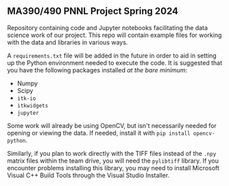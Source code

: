 MA390/490 PNNL Project Spring 2024
---
Repository containing code and Jupyter notebooks facilitating the data science work of our project. This repo will contain example files for working with the data and libraries in various ways.

A `requirements.txt` file will be added in the future in order to aid in setting up the Python environment needed to execute the code. It is suggested that you have the following packages installed *at the bare minimum*:
- Numpy
- Scipy
- `itk-io`
- `itkwidgets`
- `jupyter`

Some work will already be using OpenCV, but isn't necessarily needed for opening or viewing the data. If needed, install it with `pip install opencv-python`.

Similarly, if you plan to work directly with the TIFF files instead of the `.npy` matrix files within the team drive, you will need the `pylibtiff` library. If you encounter problems installing this library, you may need to install Microsoft Visual C++ Build Tools through the Visual Studio Installer.